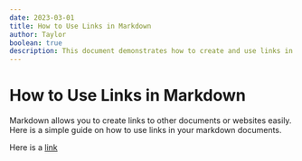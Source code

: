 ```yaml
---
date: 2023-03-01
title: How to Use Links in Markdown
author: Taylor
boolean: true
description: This document demonstrates how to create and use links in markdown files.
---
```


# How to Use Links in Markdown

Markdown allows you to create links to other documents or websites easily. Here is a simple guide on how to use links in your markdown documents.

Here is a [link](/example)


